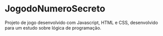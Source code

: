 # JogodoNumeroSecreto
Projeto de jogo desenvolvido com Javascript, HTML e CSS, desenvolvido para um estudo sobre lógica de programação.
